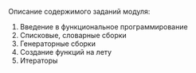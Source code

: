 Описание содержимого заданий модуля:
1. Введение в функциональное программирование
2. Списковые, словарные сборки
3. Генераторные сборки
4. Создание функций на лету
5. Итераторы
